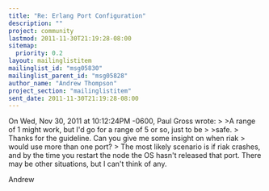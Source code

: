 ```yaml
---
title: "Re: Erlang Port Configuration"
description: ""
project: community
lastmod: 2011-11-30T21:19:28-08:00
sitemap:
  priority: 0.2
layout: mailinglistitem
mailinglist_id: "msg05830"
mailinglist_parent_id: "msg05828"
author_name: "Andrew Thompson"
project_section: "mailinglistitem"
sent_date: 2011-11-30T21:19:28-08:00
---
```



On Wed, Nov 30, 2011 at 10:12:24PM -0600, Paul Gross wrote:
&gt; &gt;A range of 1 might work, but I'd go for a range of 5 or so, just to be
&gt; &gt;safe.
&gt; Thanks for the guideline. Can you give me some insight on when riak
&gt; would use more than one port?
&gt; 
The most likely scenario is if riak crashes, and by the time you
restart the node the OS hasn't released that port. There may be other
situations, but I can't think of any.

Andrew

